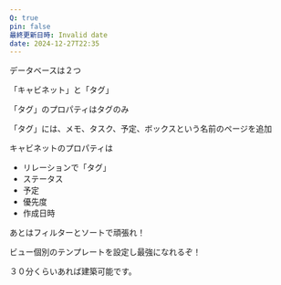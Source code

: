 ```yaml
---
Q: true
pin: false
最終更新日時: Invalid date
date: 2024-12-27T22:35
---
```

  

データベースは２つ

「キャビネット」と「タグ」

  

「タグ」のプロパティはタグのみ

「タグ」には、メモ、タスク、予定、ボックスという名前のページを追加

  

キャビネットのプロパティは

- リレーションで「タグ」
- ステータス
- 予定
- 優先度
- 作成日時

  

あとはフィルターとソートで頑張れ！

ビュー個別のテンプレートを設定し最強になれるぞ！

  

３０分くらいあれば建築可能です。